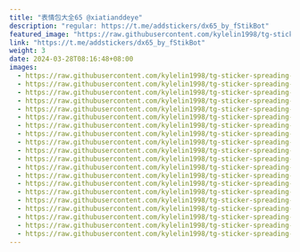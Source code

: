 ```yaml
---
title: "表情包大全65 @xiatianddeye"
description: "regular: https://t.me/addstickers/dx65_by_fStikBot"
featured_image: "https://raw.githubusercontent.com/kylelin1998/tg-sticker-spreading-worldwide-images/main/img/3da2156e-2f8e-4df7-a25c-b454aec57e1f.jpg"
link: "https://t.me/addstickers/dx65_by_fStikBot"
weight: 3
date: 2024-03-28T08:16:48+08:00
images:
  - https://raw.githubusercontent.com/kylelin1998/tg-sticker-spreading-worldwide-images/main/img/3da2156e-2f8e-4df7-a25c-b454aec57e1f.jpg
  - https://raw.githubusercontent.com/kylelin1998/tg-sticker-spreading-worldwide-images/main/img/360c330c-bd0d-45d4-a481-12a84dadc1a9.jpg
  - https://raw.githubusercontent.com/kylelin1998/tg-sticker-spreading-worldwide-images/main/img/8544a788-6bf6-471a-a200-0c638abc362b.jpg
  - https://raw.githubusercontent.com/kylelin1998/tg-sticker-spreading-worldwide-images/main/img/90b60870-25af-4df9-9a78-83d1a6dcf0d1.jpg
  - https://raw.githubusercontent.com/kylelin1998/tg-sticker-spreading-worldwide-images/main/img/2ce44d7f-3609-4d6e-91e1-7837da34c070.jpg
  - https://raw.githubusercontent.com/kylelin1998/tg-sticker-spreading-worldwide-images/main/img/09b5443c-19a9-4484-8d40-4e568104b824.jpg
  - https://raw.githubusercontent.com/kylelin1998/tg-sticker-spreading-worldwide-images/main/img/be39ca9d-1383-4488-88dd-e894e5380a8c.jpg
  - https://raw.githubusercontent.com/kylelin1998/tg-sticker-spreading-worldwide-images/main/img/5c3ed5a1-a0f1-4d83-8524-c9b47df05691.jpg
  - https://raw.githubusercontent.com/kylelin1998/tg-sticker-spreading-worldwide-images/main/img/b6c293b9-a91b-4158-90df-41db88f801be.jpg
  - https://raw.githubusercontent.com/kylelin1998/tg-sticker-spreading-worldwide-images/main/img/d955d109-cf98-48a5-a93a-0285971b115e.jpg
  - https://raw.githubusercontent.com/kylelin1998/tg-sticker-spreading-worldwide-images/main/img/fa83a19f-9bde-47bc-b603-bedc2bfbc1f0.jpg
  - https://raw.githubusercontent.com/kylelin1998/tg-sticker-spreading-worldwide-images/main/img/f97cb469-e58a-4fb9-b8d8-708480237155.jpg
  - https://raw.githubusercontent.com/kylelin1998/tg-sticker-spreading-worldwide-images/main/img/d8a86cb3-18c8-4e22-ad5e-f7ab125988e1.jpg
  - https://raw.githubusercontent.com/kylelin1998/tg-sticker-spreading-worldwide-images/main/img/c6e6fbae-075a-4513-a675-4ff771111faa.jpg
  - https://raw.githubusercontent.com/kylelin1998/tg-sticker-spreading-worldwide-images/main/img/53180608-1bad-4a02-8e9b-3e8fcbb28bda.jpg
  - https://raw.githubusercontent.com/kylelin1998/tg-sticker-spreading-worldwide-images/main/img/61ec79d6-80f5-43ff-8ccf-b762189d4c87.jpg
  - https://raw.githubusercontent.com/kylelin1998/tg-sticker-spreading-worldwide-images/main/img/6c156a45-6596-435e-9878-57be07df770a.jpg
  - https://raw.githubusercontent.com/kylelin1998/tg-sticker-spreading-worldwide-images/main/img/f237e3e3-abd8-4a43-b5da-77856ae7d0fb.jpg
  - https://raw.githubusercontent.com/kylelin1998/tg-sticker-spreading-worldwide-images/main/img/573b827d-d069-4f50-a2b5-1fc8d8451372.jpg
  - https://raw.githubusercontent.com/kylelin1998/tg-sticker-spreading-worldwide-images/main/img/48f8c809-8442-45be-b1ad-c07b47c3bc3e.jpg
---
```

